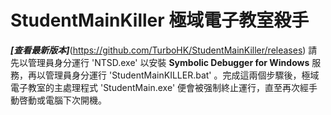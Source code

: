# StudentMainKiller  極域電子教室殺手
**_[查看最新版本]_**(https://github.com/TurboHK/StudentMainKiller/releases)
請先以管理員身分運行 'NTSD.exe' 以安裝 **Symbolic Debugger for Windows** 服務，再以管理員身分運行 'StudentMainKILLER.bat' 。完成這兩個步驟後，極域電子教室的主處理程式 'StudentMain.exe' 便會被强制終止運行，直至再次經手動啓動或電腦下次開機。
